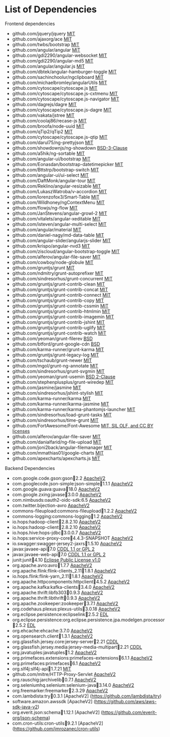List of Dependencies
=====================

Frontend dependencies

* github.com/jquery/jquery [MIT](https://github.com/jquery/jquery/blob/master/LICENSE.txt)
* github.com/ajaxorg/ace   [MIT](https://github.com/ajaxorg/ace/blob/master/LICENSE)
* github.com/twbs/bootstrap [MIT](https://github.com/twbs/bootstrap/blob/v4-dev/LICENSE)
* github.com/angular/angular [MIT](https://github.com/angular/angular/blob/master/LICENSE)
* github.com/gdi2290/angular-websocket [MIT](https://github.com/gdi2290/angular-websocket/blob/master/LICENSE)
* github.com/gdi2290/angular-md5 [MIT](https://github.com/gdi2290/angular-md5/blob/master/LICENSE)
* github.com/angular/angular.js [MIT](https://github.com/angular/angular.js/blob/master/LICENSE)
* github.com/dbtek/angular-hamburger-toggle [MIT](https://github.com/dbtek/angular-hamburger-toggle/blob/master/LICENSE)
* github.com/sachinchoolur/ngclipboard [MIT](https://github.com/sachinchoolur/ngclipboard/blob/master/LICENSE)
* github.com/michaelbromley/angularUtils [MIT](https://github.com/michaelbromley/angularUtils/blob/master/license.txt)
* github.com/cytoscape/cytoscape.js [MIT](https://github.com/cytoscape/cytoscape.js/blob/master/LICENSE)
* github.com/cytoscape/cytoscape.js-cxtmenu [MIT](https://github.com/cytoscape/cytoscape.js-cxtmenu/blob/master/LICENSE)
* github.com/cytoscape/cytoscape.js-navigator [MIT](https://github.com/cytoscape/cytoscape.js-navigator/blob/master/LICENSE)
* github.com/dagrejs/dagre [MIT](https://github.com/dagrejs/dagre/blob/master/LICENSE)
* github.com/cytoscape/cytoscape.js-dagre [MIT](https://github.com/cytoscape/cytoscape.js-dagre/blob/master/LICENSE)
* github.com/vakata/jstree [MIT](https://github.com/vakata/jstree/blob/master/LICENSE-MIT)
* github.com/coolaj86/recase-js [MIT](https://github.com/coolaj86/recase-js/blob/master/LICENSE)
* github.com/broofa/node-uuid [MIT](https://github.com/broofa/node-uuid/blob/master/LICENSE.md)
* github.com/qTip2/qTip2 [MIT](https://github.com/qTip2/qTip2/blob/master/LICENSE)
* github.com/cytoscape/cytoscape.js-qtip [MIT](https://github.com/cytoscape/cytoscape.js-qtip/blob/master/LICENSE)
* github.com/darul75/ng-prettyjson [MIT](https://github.com/darul75/ng-prettyjson/blob/master/LICENSE)
* github.com/showdownjs/ng-showdown [BSD-3-Clause](https://github.com/showdownjs/ng-showdown/blob/master/LICENSE)
* github.com/a5hik/ng-sortable [MIT](https://github.com/a5hik/ng-sortable/blob/master/LICENSE)
* github.com/angular-ui/bootstrap [MIT](https://github.com/angular-ui/bootstrap/blob/master/LICENSE)
* github.com/Eonasdan/bootstrap-datetimepicker [MIT](https://github.com/Eonasdan/bootstrap-datetimepicker/blob/master/LICENSE)
* github.com/Bttstrp/bootstrap-switch [MIT](https://github.com/Bttstrp/bootstrap-switch/blob/master/LICENSE)
* github.com/angular-ui/ui-select [MIT](https://github.com/angular-ui/ui-select/blob/master/LICENSE)
* github.com/DaftMonk/angular-tour [MIT](https://github.com/DaftMonk/angular-tour/blob/master/LICENSE)
* github.com/Reklino/angular-resizable [MIT](https://github.com/Reklino/angular-resizable)
* github.com/LukaszWatroba/v-accordion [MIT](https://github.com/LukaszWatroba/v-accordion/blob/master/LICENSE)
* github.com/lorenzofox3/Smart-Table [MIT](https://github.com/lorenzofox3/Smart-Table)
* github.com/Wildhoney/ngContextMenu [MIT](https://github.com/Wildhoney/ngContextMenu/blob/master/LICENSE)
* github.com/flowjs/ng-flow [MIT](https://github.com/flowjs/ng-flow/blob/master/LICENSE)
* github.com/JanStevens/angular-growl-2 [MIT](https://github.com/JanStevens/angular-growl-2/blob/master/LICENSE)
* github.com/vitalets/angular-xeditable [MIT](https://github.com/vitalets/angular-xeditable/blob/master/LICENSE)
* github.com/isteven/angular-multi-select [MIT](https://github.com/isteven/angular-multi-select/blob/master/LICENSE.txt)
* github.com/angular/material [MIT](https://github.com/angular/material/blob/master/LICENSE)
* github.com/daniel-nagy/md-data-table [MIT](https://github.com/daniel-nagy/md-data-table/blob/master/LICENSE.md)
* github.com/angular-slider/angularjs-slider [MIT](https://github.com/angular-slider/angularjs-slider)
* github.com/krispo/angular-nvd3 [MIT](https://github.com/krispo/angular-nvd3/blob/master/LICENSE)
* github.com/ziscloud/angular-bootstrap-toggle [MIT](https://github.com/ziscloud/angular-bootstrap-toggle/blob/master/LICENSE)
* github.com/alferov/angular-file-saver [MIT](https://github.com/alferov/angular-file-saver/blob/master/license.md)
* github.com/cowboy/node-globule [MIT](https://github.com/cowboy/node-globule/blob/master/LICENSE)
* github.com/gruntjs/grunt [MIT](https://github.com/gruntjs/grunt/blob/master/LICENSE)
* github.com/ndmitry/grunt-autoprefixer [MIT](https://github.com/nDmitry/grunt-autoprefixer/blob/master/LICENSE)
* github.com/sindresorhus/grunt-concurrent [MIT](https://github.com/sindresorhus/grunt-concurrent/blob/master/license)
* github.com/gruntjs/grunt-contrib-clean [MIT](https://github.com/gruntjs/grunt-contrib-clean/blob/master/LICENSE-MIT)
* github.com/gruntjs/grunt-contrib-concat [MIT](https://github.com/gruntjs/grunt-contrib-concat/blob/master/LICENSE-MIT)
* github.com/gruntjs/grunt-contrib-connect [MIT](https://github.com/gruntjs/grunt-contrib-connect/blob/master/LICENSE-MIT)
* github.com/gruntjs/grunt-contrib-copy [MIT](https://github.com/gruntjs/grunt-contrib-copy/blob/master/LICENSE-MIT)
* github.com/gruntjs/grunt-contrib-cssmin [MIT](https://github.com/gruntjs/grunt-contrib-cssmin/blob/master/LICENSE-MIT)
* github.com/gruntjs/grunt-contrib-htmlmin [MIT](https://github.com/gruntjs/grunt-contrib-htmlmin/blob/master/LICENSE-MIT)
* github.com/gruntjs/grunt-contrib-imagemin [MIT](https://github.com/gruntjs/grunt-contrib-imagemin/blob/master/license)
* github.com/gruntjs/grunt-contrib-jshint [MIT](https://github.com/gruntjs/grunt-contrib-jshint/blob/master/LICENSE-MIT)
* github.com/gruntjs/grunt-contrib-uglify [MIT](https://github.com/gruntjs/grunt-contrib-uglify/blob/master/LICENSE-MIT)
* github.com/gruntjs/grunt-contrib-watch [MIT](https://github.com/gruntjs/grunt-contrib-watch/blob/master/LICENSE-MIT)
* github.com/yeoman/grunt-filerev [BSD](https://github.com/yeoman/grunt-filerev)
* github.com/btford/grunt-google-cdn [BSD](https://github.com/btford/grunt-google-cdn)
* github.com/karma-runner/grunt-karma [MIT](https://github.com/karma-runner/grunt-karma/blob/master/LICENSE)
* github.com/gruntjs/grunt-legacy-log [MIT](https://github.com/gruntjs/grunt-legacy-log/blob/master/LICENSE-MIT)
* github.com/tschaub/grunt-newer [MIT](https://github.com/tschaub/grunt-newer/blob/master/LICENSE-MIT)
* github.com/mgol/grunt-ng-annotate [MIT](https://github.com/mgol/grunt-ng-annotate/blob/master/LICENSE)
* github.com/sindresorhus/grunt-svgmin [MIT](https://github.com/sindresorhus/grunt-svgmin/blob/master/license)
* github.com/yeoman/grunt-usemin [BSD 2-Clause](https://github.com/yeoman/grunt-usemin/blob/master/LICENSE)
* github.com/stephenplusplus/grunt-wiredep [MIT](https://github.com/stephenplusplus/grunt-wiredep/blob/master/LICENSE-MIT)
* github.com/jasmine/jasmine [MIT](https://github.com/jasmine/jasmine/blob/master/MIT.LICENSE)
* github.com/sindresorhus/jshint-stylish [MIT](https://github.com/sindresorhus/jshint-stylish/blob/master/license)
* github.com/karma-runner/karma [MIT](https://github.com/karma-runner/karma/blob/master/LICENSE)
* github.com/karma-runner/karma-jasmine [MIT](https://github.com/karma-runner/karma-jasmine/blob/master/LICENSE)
* github.com/karma-runner/karma-phantomjs-launcher [MIT](https://github.com/karma-runner/karma-phantomjs-launcher/blob/master/LICENSE)
* github.com/sindresorhus/load-grunt-tasks [MIT](https://github.com/sindresorhus/load-grunt-tasks/blob/master/license)
* github.com/sindresorhus/time-grunt [MIT](https://github.com/sindresorhus/time-grunt/blob/master/license)
* github.com/FortAwesome/Font-Awesome [MIT, SIL OLF, and CC BY licenses](https://github.com/FortAwesome/Font-Awesome/blob/master/LICENSE.txt)
* github.com/alferov/angular-file-saver [MIT](https://github.com/alferov/angular-file-saver/blob/master/license.md)
* github.com/danialfarid/ng-file-upload [MIT](https://github.com/danialfarid/ng-file-upload/blob/master/README.md)
* github.com/joni2back/angular-filemanager [MIT](https://github.com/joni2back/angular-filemanager/blob/master/README.md)
* github.com/mmathias01/google-charts [MIT](https://github.com/mmathias01/google-charts/blob/master/LICENSE)
* github.com/apexcharts/apexcharts.js [MIT](https://github.com/apexcharts/apexcharts.js/blob/master/LICENSE)

Backend Dependencies

* com.google.code.gson:gson:jar:2.2 [ApacheV2](https://github.com/google/gson/blob/master/LICENSE)
* com.googlecode.json-simple:json-simple:jar:1.1.1 [ApacheV2](https://github.com/fangyidong/json-simple/blob/master/LICENSE.txt)
* com.google.guava:guava:jar:18.0 [ApacheV2](https://github.com/google/guava/blob/master/COPYING)
* com.google.zxing:javase:jar:3.0.0 [ApacheV2](https://github.com/zxing/zxing/blob/master/LICENSE)
* com.nimbusds:oauth2-oidc-sdk:6.5 [ApacheV2](https://bitbucket.org/connect2id/oauth-2.0-sdk-with-openid-connect-extensions/src/master/LICENSE.txt)
* com.twitter.bijection-avro [ApacheV2](https://github.com/twitter/bijection/blob/develop/LICENSE)
* commons-fileupload:commons-fileupload:jar:1.2.2 [ApacheV2](http://www.apache.org/licenses/LICENSE-2.0.txt)
* commons-logging:commons-logging:jar:1.2 [ApacheV2](http://www.apache.org/licenses/LICENSE-2.0.txt)
* io.hops:hadoop-client:jar:2.8.2.10 [ApacheV2](https://github.com/hopshadoop/hops/blob/master/LICENSE.txt)
* io.hops:hadoop-client:jar:2.8.2.10 [ApacheV2](https://github.com/hopshadoop/hops/blob/master/LICENSE.txt)
* io.hops.hive:hops-jdbc:jar:3.0.0.7 [ApacheV2](https://github.com/hopshadoop/hive/blob/master/LICENSE)
* io.hops:service-proxy-core:jar:4.4.3-SNAPSHOT [ApacheV2](http://www.membrane-soa.org/service-proxy/)
* io.swagger:swagger-jersey2-jaxrs:jar:1.5.10 [ApacheV2](https://swagger.io/license/)
* javax:javaee-api:jar:7.0 [CDDL 1.1 or GPL 2](https://github.com/javaee/glassfish/blob/master/LICENSE)
* javax:javaee-web-api:jar:7.0 [CDDL 1.1 or GPL 2](https://github.com/javaee/glassfish/blob/master/LICENSE)
* junit:junit:jar:4.10 [Eclipse Public License v1.0](https://junit.org/junit4/license.html)
* org.apache.avro:avro:jar:1.7.7 [ApacheV2](https://github.com/apache/avro/blob/master/LICENSE.txt)
* org.apache.flink:flink-clients_2.11:jar:1.8.1 [ApacheV2](https://github.com/apache/flink/blob/master/LICENSE)
* io.hops.flink:flink-yarn_2.11:jar:1.8.1 [ApacheV2](https://github.com/apache/flink/blob/master/LICENSE)
* org.apache.httpcomponents:httpclient:jar:4.5.2 [ApacheV2](https://github.com/apache/httpcomponents-client/blob/master/LICENSE.txt)
* org.apache.kafka:kafka-clients:jar:3.4.0 [ApacheV2](https://github.com/apache/kafka/blob/trunk/LICENSE)
* org.apache.thrift:libfb303:jar:0.9.3 [ApacheV2](https://github.com/apache/thrift/blob/master/LICENSE)
* org.apache.thrift:libthrift:jar:0.9.3 [ApacheV2](https://github.com/apache/thrift/blob/master/LICENSE)
* org.apache.zookeeper:zookeeper:jar:3.7.1 [ApacheV2](https://github.com/apache/zookeeper)
* org.codehaus.plexus:plexus-utils:jar:3.0.18 [ApacheV2](http://www.apache.org/licenses/LICENSE-2.0)
* org.eclipse.persistence:eclipselink:jar:2.5.2 [EDL](http://www.eclipse.org/org/documents/edl-v10.php)
* org.eclipse.persistence:org.eclipse.persistence.jpa.modelgen.processor:jar:2.5.2 [EDL](http://www.eclipse.org/org/documents/edl-v10.php)
* org.ehcache:ehcache:3.7.0 [ApacheV2](https://github.com/ehcache/ehcache3/blob/master/LICENSE)
* org.opensearch.client:jar:1.3.1 [ApacheV2](https://github.com/opensearch-project/opensearch-java/blob/main/LICENSE.txt)
* org.glassfish.jersey.core:jersey-server:jar:2.21 [CDDL](https://jersey.github.io/license.html)
* org.glassfish.jersey.media:jersey-media-multipart:jar:2.21 [CDDL](https://jersey.github.io/license.html)
* org.javatuples:javatuples:jar:1.2 [ApacheV2](https://github.com/javatuples/javatuples/blob/master/LICENSE.txt)
* org.primefaces.extensions:primefaces-extensions:jar:6.1.1 [ApacheV2](https://github.com/primefaces/primefaces/blob/master/LICENSE)
* org.primefaces:primefaces:jar:6.1 [ApacheV2](https://github.com/primefaces/primefaces/blob/master/LICENSE)
* org.slf4j:slf4j-api:jar:1.7.21 [MIT](https://www.slf4j.org/license.html)
* github.com/mitre/HTTP-Proxy-Servlet [ApacheV2](https://github.com/mitre/HTTP-Proxy-Servlet/blob/master/LICENSE.txt)
* org.rauschig:jarchivelib:jar:0.7.1 [ApacheV2](https://github.com/thrau/jarchivelib/blob/master/LICENSE)
* org.seleniumhq.selenium:selenium-java:jar:3.14.0 [ApacheV2](https://github.com/SeleniumHQ/selenium/blob/master/LICENSE)
* org.freemarker:freemarker:jar:2.3.29 [ApacheV2](https://github.com/apache/freemarker/blob/2.3/LICENSE)
* com.lambdista:try:jar:0.3.1 [ApacheV2] (https://github.com/lambdista/try)
* software.amazon.awssdk [ApacheV2] (https://github.com/aws/aws-sdk-java-v2)
* org.everit.json:schema:jar:1.12.1 [ApacheV2] (https://github.com/everit-org/json-schema)
* com.cron-utils:cron-utils:jar:9.2.1 [ApacheV2] (https://github.com/jmrozanec/cron-utils)
